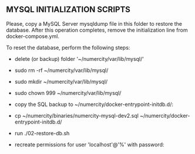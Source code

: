 ## MYSQL INITIALIZATION SCRIPTS

Please, copy a MySQL Server mysqldump file in this folder to restore the database.
After this operation completes, remove the initialization line from docker-compose.yml.

To reset the database, perform the following steps:
- delete (or backup) folder '~/numercity/var/lib/mysql/'
- sudo rm -rf ~/numercity/var/lib/mysql/
- sudo mkdir ~/numercity/var/lib/mysql/
- sudo chown 999 ~/numercity/var/lib/mysql/

- copy the SQL backup to ~/numercity/docker-entrypoint-initdb.d/:
- cp ~/numercity/binaries/numercity-mysql-dev2.sql ~/numercity/docker-entrypoint-initdb.d/
- run ./02-restore-db.sh

- recreate permissions for user 'localhost'@'%' with password:


